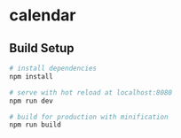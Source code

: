 # calendar


## Build Setup

``` bash
# install dependencies
npm install

# serve with hot reload at localhost:8080
npm run dev

# build for production with minification
npm run build